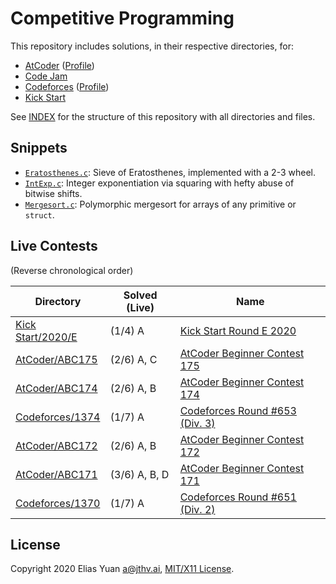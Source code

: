 <!-- SPDX-License-Identifier: X11 -->
# Competitive Programming

This repository includes solutions, in their respective directories, for:

- [AtCoder](https://atcoder.jp/) ([Profile](https://atcoder.jp/users/jthvai))
- [Code Jam](https://codingcompetitions.withgoogle.com/codejam)
- [Codeforces](https://codeforces.com/) ([Profile](https://codeforces.com/profile/jthvai))
- [Kick Start](https://codingcompetitions.withgoogle.com/kickstart)

See [INDEX](./INDEX) for the structure of this repository with all directories and files.

## Snippets

- [`Eratosthenes.c`](https://gist.github.com/jthvai/de9c2a5d6306016b684c5343f0eebacd): Sieve of Eratosthenes, implemented with a 2-3 wheel.
- [`IntExp.c`](https://gist.github.com/jthvai/6366f2bec88fc26adf23292106c26dd5): Integer exponentiation via squaring with hefty abuse of bitwise shifts.
- [`Mergesort.c`](https://gist.github.com/jthvai/dc9c9ec09b5f2f223b7a383c5575d595): Polymorphic mergesort for arrays of any primitive or `struct`.

## Live Contests

(Reverse chronological order)

| Directory                                   | Solved (Live) | Name
| ---                                         | ---           | ---
| [Kick Start/2020/E](./Kick%20Start/2020/E/) | (1/4) A       | [Kick Start Round E 2020](https://codingcompetitions.withgoogle.com/kickstart/round/000000000019ff47)
| [AtCoder/ABC175](./AtCoder/ABC175/)         | (2/6) A, C    | [AtCoder Beginner Contest 175](https://atcoder.jp/contests/abc175)
| [AtCoder/ABC174](./AtCoder/ABC174/)         | (2/6) A, B    | [AtCoder Beginner Contest 174](https://atcoder.jp/contests/abc174)
| [Codeforces/1374](./Codeforces/1374/)       | (1/7) A       | [Codeforces Round #653 (Div. 3)](https://codeforces.com/contests/1374)
| [AtCoder/ABC172](./AtCoder/ABC172/)         | (2/6) A, B    | [AtCoder Beginner Contest 172](https://atcoder.jp/contests/abc172)
| [AtCoder/ABC171](./AtCoder/ABC171/)         | (3/6) A, B, D | [AtCoder Beginner Contest 171](https://atcoder.jp/contests/abc171)
| [Codeforces/1370](./Codeforces/1370/)       | (1/7) A       | [Codeforces Round #651 (Div. 2)](https://codeforces.com/contests/1370)

## License

Copyright 2020 Elias Yuan <a@jthv.ai>, [MIT/X11 License](./LICENSE).
